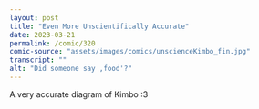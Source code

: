 ```yaml
---
layout: post
title: "Even More Unscientifically Accurate"
date: 2023-03-21
permalink: /comic/320
comic-source: "assets/images/comics/unscienceKimbo_fin.jpg"
transcript: ""
alt: "Did someone say ,food'?"
---
```

A very accurate diagram of Kimbo :3
